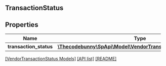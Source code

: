 ## TransactionStatus

## Properties

Name | Type | Description | Notes
------------ | ------------- | ------------- | -------------
**transaction_status** | [**\Thecodebunny\SpApi\Model\VendorTransactionStatus\Transaction**](Transaction.md) |  | [optional]

[[VendorTransactionStatus Models]](../) [[API list]](../../Api) [[README]](../../../README.md)

